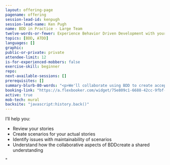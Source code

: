 ```yaml
---
layout: offering-page
pagename: offering
session-lead-id: kenpugh
session-lead-name: Ken Pugh
name: BDD in Practice - Large Team 
twelve-words-or-fewer: Experience Behavior Driven Development with your stories 
topics: [BDD, ATDD]
languages: []
graphic: 
public-or-private: private
attendee-limit: 12
is-for-experienced-mobbers: false
exercise-skill: beginner
repo:
next-available-sessions: []
prerequisites: []
summary-blurb-80-words: "<p>We'll collaborate using BDD to create acceptance tests for your actual stories.  You'll experience how the Triad - Customer, Developer, and Tester work together to form a shared understanding expressed as testable scenarios.</p>"
booking-link: "https://a.flexbooker.com/widget/75e809c1-6688-42cc-9fbf-77b001c15991?serviceIds=41802"
active: true
mob-tech: mural
backsite: "javascript:history.back()"
---
```

<p>I’ll help you:</p>

<ul class='list outer'>
<li>Review your stories</li>
<li>Create scenarios for your actual stories</li>
<li>Identify issues with maintainability of scenarios</li>
<li>Understand how the collaborative aspects of BDDcreate a shared understanding</li>
</ul>"
